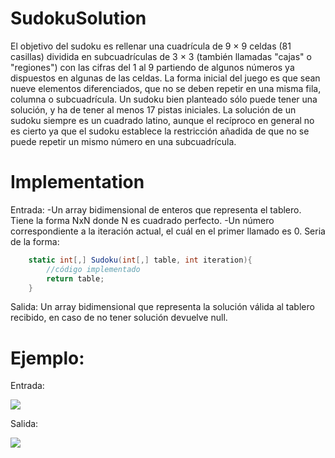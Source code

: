 # SudokuSolution
El objetivo del sudoku es rellenar una cuadrícula de 9 × 9 celdas (81 casillas) dividida en subcuadrículas de 3 × 3 (también llamadas "cajas" o "regiones") con las cifras del 1 al 9 partiendo de algunos números ya dispuestos en algunas de las celdas. La forma inicial del juego es que sean nueve elementos diferenciados, que no se deben repetir en una misma fila, columna o subcuadrícula. Un sudoku bien planteado sólo puede tener una solución, y ha de tener al menos 17 pistas iniciales. La solución de un sudoku siempre es un cuadrado latino, aunque el recíproco en general no es cierto ya que el sudoku establece la restricción añadida de que no se puede repetir un mismo número en una subcuadrícula.
# Implementation
Entrada: 
-Un array bidimensional de enteros que representa el tablero. Tiene la forma NxN donde N es cuadrado perfecto.
-Un número correspondiente a la iteración actual, el cuál en el primer llamado es 0.
Seria de la forma:
```cs
    static int[,] Sudoku(int[,] table, int iteration){
        //código implementado
        return table;
    }
```

Salida: Un array bidimensional que representa la solución válida al tablero recibido, en caso de no tener solución devuelve null.

# Ejemplo:
Entrada:

![](https://upload.wikimedia.org/wikipedia/commons/thumb/f/ff/Sudoku-by-L2G-20050714.svg/300px-Sudoku-by-L2G-20050714.svg.png)

Salida:

![](https://upload.wikimedia.org/wikipedia/commons/thumb/5/59/Sudoku_resuelto_completo.png/300px-Sudoku_resuelto_completo.png)
